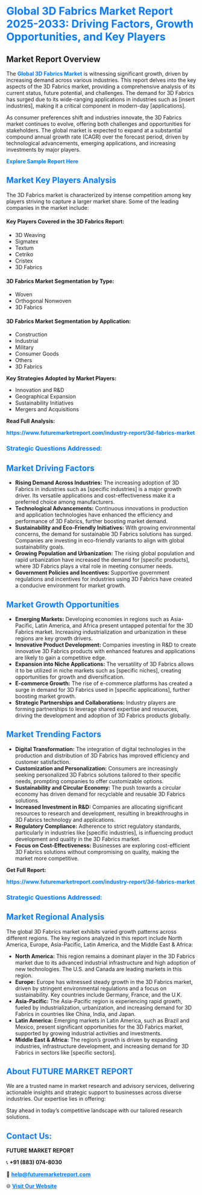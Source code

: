<h1 style="color: #007BFF;">Global 3D Fabrics Market Report 2025-2033: Driving Factors, Growth Opportunities, and Key Players</h1>

<section id="overview">
<h2>Market Report Overview</h2>
<p>The <a href="https://www.futuremarketreport.com/industry-report/3d-fabrics-market" style="color: #007BFF; text-decoration: none;"><strong>Global 3D Fabrics Market</strong></a> is witnessing significant growth, driven by increasing demand across various industries. This report delves into the key aspects of the 3D Fabrics market, providing a comprehensive analysis of its current status, future potential, and challenges. The demand for 3D Fabrics has surged due to its wide-ranging applications in industries such as [insert industries], making it a critical component in modern-day [applications].</p>
<p>As consumer preferences shift and industries innovate, the 3D Fabrics market continues to evolve, offering both challenges and opportunities for stakeholders. The global market is expected to expand at a substantial compound annual growth rate (CAGR) over the forecast period, driven by technological advancements, emerging applications, and increasing investments by major players.</p>
</section>

<section id="overview">
<p><a href="https://www.futuremarketreport.com/request-sample/reportId=100325" style="color: #007BFF; text-decoration: none;"><strong>Explore Sample Report Here</strong></a></p>
</section>

<section id="key-players">
<h2 style="color: #007BFF;">Market Key Players Analysis</h2>
<p>The 3D Fabrics market is characterized by intense competition among key players striving to capture a larger market share. Some of the leading companies in the market include:</p>
<h4>Key Players Covered in the 3D Fabrics Report:</h4>
<ul><li>3D Weaving</li><li>Sigmatex</li><li>Textum</li><li>Cetriko</li><li>Cristex</li><li>3D Fabrics</li></ul>
<h4>3D Fabrics Market Segmentation by Type:</h4>
<ul><li>Woven</li><li>Orthogonal Nonwoven</li><li>3D Fabrics</li></ul>

<h4>3D Fabrics Market Segmentation by Application:</h4>
<ul><li>Construction</li><li>Industrial</li><li>Military</li><li>Consumer Goods</li><li>Others</li><li>3D Fabrics</li></ul>
<p><strong>Key Strategies Adopted by Market Players:</strong></p>
<ul>
<li>Innovation and R&D</li>
<li>Geographical Expansion</li>
<li>Sustainability Initiatives</li>
<li>Mergers and Acquisitions</li>
</ul>
</section>

<section>
<p><strong>Read Full Analysis: </strong></p><a href="https://www.futuremarketreport.com/industry-report/3d-fabrics-market" style="color: #007BFF; text-decoration: none;"><strong>https://www.futuremarketreport.com/industry-report/3d-fabrics-market</strong></a>
<h3 style="color: #007BFF;">Strategic Questions Addressed:</h3>
</section>

<section id="driving-factors">
<h2 style="color: #007BFF;">Market Driving Factors</h2>
<ul>
<li><strong>Rising Demand Across Industries:</strong> The increasing adoption of 3D Fabrics in industries such as [specific industries] is a major growth driver. Its versatile applications and cost-effectiveness make it a preferred choice among manufacturers.</li>
<li><strong>Technological Advancements:</strong> Continuous innovations in production and application technologies have enhanced the efficiency and performance of 3D Fabrics, further boosting market demand.</li>
<li><strong>Sustainability and Eco-Friendly Initiatives:</strong> With growing environmental concerns, the demand for sustainable 3D Fabrics solutions has surged. Companies are investing in eco-friendly variants to align with global sustainability goals.</li>
<li><strong>Growing Population and Urbanization:</strong> The rising global population and rapid urbanization have increased the demand for [specific products], where 3D Fabrics plays a vital role in meeting consumer needs.</li>
<li><strong>Government Policies and Incentives:</strong> Supportive government regulations and incentives for industries using 3D Fabrics have created a conducive environment for market growth.</li>
</ul>
</section>

<section id="growth-opportunities">
<h2 style="color: #007BFF;">Market Growth Opportunities</h2>
<ul>
<li><strong>Emerging Markets:</strong> Developing economies in regions such as Asia-Pacific, Latin America, and Africa present untapped potential for the 3D Fabrics market. Increasing industrialization and urbanization in these regions are key growth drivers.</li>
<li><strong>Innovative Product Development:</strong> Companies investing in R&D to create innovative 3D Fabrics products with enhanced features and applications are likely to gain a competitive edge.</li>
<li><strong>Expansion into Niche Applications:</strong> The versatility of 3D Fabrics allows it to be utilized in niche markets such as [specific niches], creating opportunities for growth and diversification.</li>
<li><strong>E-commerce Growth:</strong> The rise of e-commerce platforms has created a surge in demand for 3D Fabrics used in [specific applications], further boosting market growth.</li>
<li><strong>Strategic Partnerships and Collaborations:</strong> Industry players are forming partnerships to leverage shared expertise and resources, driving the development and adoption of 3D Fabrics products globally.</li>
</ul>
</section>

<section id="trending-factors">
<h2 style="color: #007BFF;">Market Trending Factors</h2>
<ul>
<li><strong>Digital Transformation:</strong> The integration of digital technologies in the production and distribution of 3D Fabrics has improved efficiency and customer satisfaction.</li>
<li><strong>Customization and Personalization:</strong> Consumers are increasingly seeking personalized 3D Fabrics solutions tailored to their specific needs, prompting companies to offer customizable options.</li>
<li><strong>Sustainability and Circular Economy:</strong> The push towards a circular economy has driven demand for recyclable and reusable 3D Fabrics solutions.</li>
<li><strong>Increased Investment in R&D:</strong> Companies are allocating significant resources to research and development, resulting in breakthroughs in 3D Fabrics technology and applications.</li>
<li><strong>Regulatory Compliance:</strong> Adherence to strict regulatory standards, particularly in industries like [specific industries], is influencing product development and quality in the 3D Fabrics market.</li>
<li><strong>Focus on Cost-Effectiveness:</strong> Businesses are exploring cost-efficient 3D Fabrics solutions without compromising on quality, making the market more competitive.</li>
</ul>
</section>

<section>
<p><strong>Get Full Report: </strong></p><a href="https://www.futuremarketreport.com/industry-report/3d-fabrics-market" style="color: #007BFF; text-decoration: none;"><strong>https://www.futuremarketreport.com/industry-report/3d-fabrics-market</strong></a>
<h3 style="color: #007BFF;">Strategic Questions Addressed:</h3>
</section>


<section id="regional-analysis">
<h2 style="color: #007BFF;">Market Regional Analysis</h2>
<p>The global 3D Fabrics market exhibits varied growth patterns across different regions. The key regions analyzed in this report include North America, Europe, Asia-Pacific, Latin America, and the Middle East & Africa:</p>
<ul>
<li><strong>North America:</strong> This region remains a dominant player in the 3D Fabrics market due to its advanced industrial infrastructure and high adoption of new technologies. The U.S. and Canada are leading markets in this region.</li>
<li><strong>Europe:</strong> Europe has witnessed steady growth in the 3D Fabrics market, driven by stringent environmental regulations and a focus on sustainability. Key countries include Germany, France, and the U.K.</li>
<li><strong>Asia-Pacific:</strong> The Asia-Pacific region is experiencing rapid growth, fueled by industrialization, urbanization, and increasing demand for 3D Fabrics in countries like China, India, and Japan.</li>
<li><strong>Latin America:</strong> Emerging markets in Latin America, such as Brazil and Mexico, present significant opportunities for the 3D Fabrics market, supported by growing industrial activities and investments.</li>
<li><strong>Middle East & Africa:</strong> The region’s growth is driven by expanding industries, infrastructure development, and increasing demand for 3D Fabrics in sectors like [specific sectors].</li>
</ul>
</section>

<footer>
<h2 style="color: #007BFF;">About FUTURE MARKET REPORT</h2>
<p>We are a trusted name in market research and advisory services, delivering actionable insights and strategic support to businesses across diverse industries. Our expertise lies in offering:</p>

<p>Stay ahead in today’s competitive landscape with our tailored research solutions.</p>

<h2 style="color: #007BFF;">Contact Us:</h2>
<p><strong>FUTURE MARKET REPORT</strong></p>
<p>📞 <strong>+91 (883) 074-8030</strong></p>
<p>📧 <strong><a href="mailto:help@futuremarketreport.com" style="color: #007BFF;">help@futuremarketreport.com</a></strong></p>
<p>🌐 <strong><a href="https://www.futuremarketreport.com/" style="color: #007BFF;">Visit Our Website</a></strong></p>
</footer>